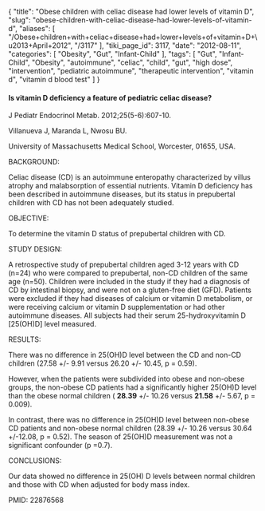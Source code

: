 {
    "title": "Obese children with celiac disease had lower levels of vitamin D",
    "slug": "obese-children-with-celiac-disease-had-lower-levels-of-vitamin-d",
    "aliases": [
        "/Obese+children+with+celiac+disease+had+lower+levels+of+vitamin+D+\u2013+April+2012",
        "/3117"
    ],
    "tiki_page_id": 3117,
    "date": "2012-08-11",
    "categories": [
        "Obesity",
        "Gut",
        "Infant-Child"
    ],
    "tags": [
        "Gut",
        "Infant-Child",
        "Obesity",
        "autoimmune",
        "celiac",
        "child",
        "gut",
        "high dose",
        "intervention",
        "pediatric autoimmune",
        "therapeutic intervention",
        "vitamin d",
        "vitamin d blood test"
    ]
}


#### Is vitamin D deficiency a feature of pediatric celiac disease?

J Pediatr Endocrinol Metab. 2012;25(5-6):607-10.

Villanueva J, Maranda L, Nwosu BU.

University of Massachusetts Medical School, Worcester, 01655, USA.

BACKGROUND:

Celiac disease (CD) is an autoimmune enteropathy characterized by villus atrophy and malabsorption of essential nutrients. Vitamin D deficiency has been described in autoimmune diseases, but its status in prepubertal children with CD has not been adequately studied.

OBJECTIVE:

To determine the vitamin D status of prepubertal children with CD.

STUDY DESIGN:

A retrospective study of prepubertal children aged 3-12 years with CD (n=24) who were compared to prepubertal, non-CD children of the same age (n=50). Children were included in the study if they had a diagnosis of CD by intestinal biopsy, and were not on a gluten-free diet (GFD). Patients were excluded if they had diseases of calcium or vitamin D metabolism, or were receiving calcium or vitamin D supplementation or had other autoimmune diseases. All subjects had their serum 25-hydroxyvitamin D <span>[25(OH)D]</span> level measured.

RESULTS:

There was no difference in 25(OH)D level between the CD and non-CD children (27.58 +/- 9.91 versus 26.20 +/- 10.45, p = 0.59). 

However, when the patients were subdivided into obese and non-obese groups, the non-obese CD patients had a significantly higher 25(OH)D level than the obese normal children ( **28.39**  +/- 10.26 versus  **21.58**  +/- 5.67, p = 0.009). 

In contrast, there was no difference in 25(OH)D level between non-obese CD patients and non-obese normal children (28.39 +/- 10.26 versus 30.64 +/-12.08, p = 0.52). The season of 25(OH)D measurement was not a significant confounder (p =0.7).

CONCLUSIONS:

Our data showed no difference in 25(OH) D levels between normal children and those with CD when adjusted for body mass index.

PMID: 22876568